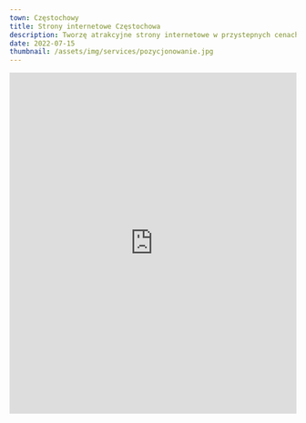 ```yaml
---
town: Częstochowy
title: Strony internetowe Częstochowa
description: Tworzę atrakcyjne strony internetowe w przystepnych cenach dla firm z Częstochowy. Zadzwoń do mnie +48 788 660 190
date: 2022-07-15
thumbnail: /assets/img/services/pozycjonowanie.jpg
---
```


<iframe src="https://www.google.com/maps/embed?pb=!1m18!1m12!1m3!1d80677.59337554614!2d19.040371188833287!3d50.80940010765454!2m3!1f0!2f0!3f0!3m2!1i1024!2i768!4f13.1!3m3!1m2!1s0x4710b5c54e2ca8af%3A0x854f0d4d1a178236!2sCz%C4%99stochowa!5e0!3m2!1spl!2spl!4v1682840055795!5m2!1spl!2spl" width="100%" height="600" style="border:0;" allowfullscreen="" loading="lazy" referrerpolicy="no-referrer-when-downgrade"></iframe>
